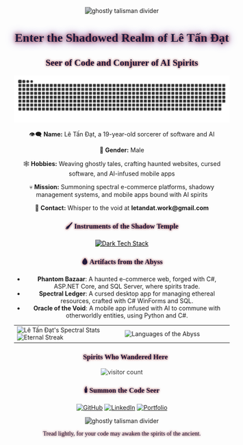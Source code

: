 <!-- Haunting Header -->
<div align="center">
  <img src="https://i.imgur.com/4b6eX.gif" alt="ghostly talisman divider" style="filter: grayscale(50%) brightness(80%);" />
  <h1 style="font-family: 'Papyrus', fantasy; color: #1a1a3d; text-shadow: 0 0 10px #8b0000, 0 0 20px #4b0082;">Enter the Shadowed Realm of Lê Tấn Đạt</h1>
  <h2 style="font-family: 'Papyrus', fantasy; color: #1a1a3d; text-shadow: 0 0 5px #8b0000;">Seer of Code and Conjurer of AI Spirits</h2>
</div>

<!-- Ghostly Snake Animation -->
<div align="center">
  <img src="https://github.com/1999AZZAR/1999AZZAR/blob/readme/resources/grid-snake.svg" alt="spectral snake animation" style="filter: hue-rotate(270deg) opacity(0.8);">
</div>

<!-- Introduction Section -->
<div align="center">
  <p>👁️‍🗨️ <b>Name:</b> Lê Tấn Đạt, a 19-year-old sorcerer of software and AI</p>
  <p>🖤 <b>Gender:</b> Male</p>
  <p>🕸️ <b>Hobbies:</b> Weaving ghostly tales, crafting haunted websites, cursed software, and AI-infused mobile apps</p>
  <p>💀 <b>Mission:</b> Summoning spectral e-commerce platforms, shadowy management systems, and mobile apps bound with AI spirits</p>
  <p>📜 <b>Contact:</b> Whisper to the void at <b>letandat.work@gmail.com</b></p>
</div>

<!-- Tools of the Dark Arts -->
<div align="center">
  <h3 style="font-family: 'Papyrus', fantasy; color: #1a1a3d; text-shadow: 0 0 5px #8b0000;">🖌️ Instruments of the Shadow Temple</h3>
  <p>
    <a href="https://skillicons.dev">
      <img src="https://skillicons.dev/icons?i=cs,html,css,js,python,sql,vscode,git,github,dotnet,sqlite&perline=10" alt="Dark Tech Stack" style="filter: brightness(70%) contrast(120%);">
    </a>
  </p>
</div>

<!-- Cursed Creations -->
<div align="center">
  <h3 style="font-family: 'Papyrus', fantasy; color: #1a1a3d; text-shadow: 0 0 5px #8b0000;">🩸 Artifacts from the Abyss</h3>
  <ul>
    <li><b>Phantom Bazaar</b>: A haunted e-commerce web, forged with C#, ASP.NET Core, and SQL Server, where spirits trade.</li>
    <li><b>Spectral Ledger</b>: A cursed desktop app for managing ethereal resources, crafted with C# WinForms and SQL.</li>
    <li><b>Oracle of the Void</b>: A mobile app infused with AI to commune with otherworldly entities, using Python and C#.</li>
  </ul>
</div>

<!-- GitHub Stats with Eerie Glow -->
<p align="center">
  <table align="center">
    <tr>
      <td width="50%">
        <img src="https://github-readme-stats.vercel.app/api?username=letandat&theme=gruvbox&show_icons=true&count_private=true&border_color=4b0082" alt="Lê Tấn Đạt's Spectral Stats">
        <img src="https://github-readme-streak-stats.herokuapp.com/?user=letandat&theme=gruvbox&hide_border=false&background=1a1a3d&stroke=8b0000" alt="Eternal Streak">
      </td>
      <td width="50%">
        <img src="https://github-readme-stats.anuraghazra1.vercel.app/api/top-langs/?username=letandat&theme=gruvbox&hide_border=false&langs_count=8&border_color=4b0082" alt="Languages of the Abyss">
      </td>
    </tr>
  </table>
</p>

<!-- Visitor Counter with Ghostly Presence -->
<div align="center">
  <h3 style="font-family: 'Papyrus', fantasy; color: #1a1a3d; text-shadow: 0 0 5px #8b0000;">👻 Spirits Who Wandered Here</h3>
  <p>
    <img src="https://profile-counter.glitch.me/letandat/count.svg" alt="visitor count" style="filter: opacity(0.9);">
  </p>
</div>

<!-- Connect Section -->
<div align="center">
  <h3 style="font-family: 'Papyrus', fantasy; color: #1a1a3d; text-shadow: 0 0 5px #8b0000;">🕯️ Summon the Code Seer</h3>
  <p>
    <a href="https://github.com/letandat"><img src="https://img.shields.io/badge/GitHub-%2312100E.svg?&style=for-the-badge&logo=github&logoColor=white&color=1a1a3d" alt="GitHub"></a>
    <a href="https://www.linkedin.com/in/letandat/"><img src="https://img.shields.io/badge/LinkedIn-%230A66C2.svg?&style=for-the-badge&logo=linkedin&logoColor=white&color=1a1a3d" alt="LinkedIn"></a>
    <a href="https://letandat.id.vn/"><img src="https://img.shields.io/badge/Portfolio-%23000000.svg?&style=for-the-badge&logo=firefox&logoColor=white&color=1a1a3d" alt="Portfolio"></a>
  </p>
</div>

<!-- Footer Divider -->
<div align="center">
  <img src="https://i.imgur.com/4b6eX.gif" alt="ghostly talisman divider" style="filter: grayscale(50%) brightness(80%);" />
  <p style="font-family: 'Papyrus', fantasy; color: #1a1a3d; text-shadow: 0 0 5px #8b0000;">Tread lightly, for your code may awaken the spirits of the ancient.</p>
</div>
